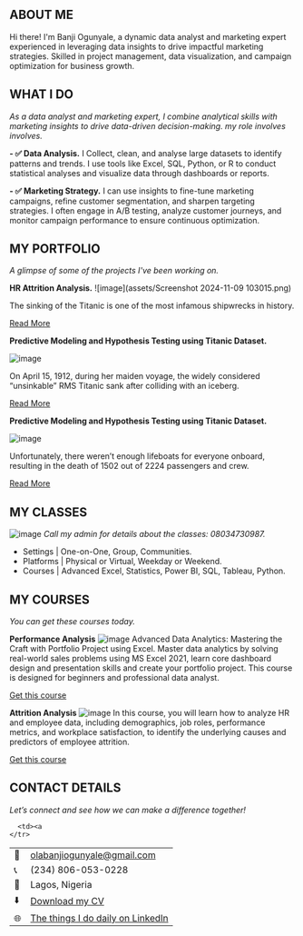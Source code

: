 <!--Section 1: Introduce your self-->
## ABOUT ME

Hi there! I'm Banji Ogunyale, a dynamic data analyst and marketing expert experienced in leveraging data insights to drive impactful marketing strategies. Skilled in project management, data visualization, and campaign optimization for business growth.


<!--Mention your top/relevant skills here - core and soft skills-->
## WHAT I DO

*As a data analyst and marketing expert, I combine analytical skills with marketing insights to drive data-driven decision-making. my role involves involves.*

**- ✅ Data Analysis.**
I Collect, clean, and analyse large datasets to identify patterns and trends. I use tools like Excel, SQL, Python, or R to conduct statistical analyses and visualize data through dashboards or reports. 

**- ✅ Marketing Strategy.**
I can use insights to fine-tune marketing campaigns, refine customer segmentation, and sharpen targeting strategies. I often engage in A/B testing, analyze customer journeys, and monitor campaign performance to ensure continuous optimization. 


<!--Section 2: List 3-4 key projects-->
## MY PORTFOLIO 

*A glimpse of some of the projects I've been working on.*

**HR Attrition Analysis.**
![image](assets/Screenshot 2024-11-09 103015.png)

The sinking of the Titanic is one of the most infamous shipwrecks in history.


[Read More](https://www.linkedin.com/posts/olabanjiogunyale_its-been-an-incredible-journey-so-far-as-activity-7263477644652867584--k_b?utm_source=share&utm_medium=member_desktop)

**Predictive Modeling and Hypothesis Testing using Titanic Dataset.**

![image](assets/agro.jpg)

On April 15, 1912, during her maiden voyage, the widely considered “unsinkable” RMS Titanic sank after colliding with an iceberg. 

[Read More](https://www.linkedin.com/pulse/predictive-modeling-hypothesis-testing-using-titanic-dataset-anietie/)

**Predictive Modeling and Hypothesis Testing using Titanic Dataset.**

![image](assets/car.jpg)

Unfortunately, there weren’t enough lifeboats for everyone onboard, resulting in the death of 1502 out of 2224 passengers and crew. 

[Read More](https://www.linkedin.com/pulse/predictive-modeling-hypothesis-testing-using-titanic-dataset-anietie/)


## MY CLASSES
![image](assets/class.jpg)
*Call my admin for details about the classes: 08034730987.*

- Settings | One-on-One, Group, Communities.								       		
- Platforms	| Physical or Virtual, Weekday or Weekend. 			        		
- Courses | Advanced Excel, Statistics, Power BI, SQL, Tableau, Python.


<!--Section 3: This section is optional. You can replace this section with a list of your core skills-->
## MY COURSES
*You can get these courses today.*

**Performance Analysis**
![image](assets/418159415_10224996118350400_1790389732999386325_n.jpg)
Advanced Data Analytics: Mastering the Craft with Portfolio Project using Excel. Master data analytics by solving real-world sales problems using MS Excel 2021, learn core dashboard design and presentation skills and create your portfolio project. This course is designed for beginners and professional data analyst.

[Get this course](https://selar.co/salesdata)

**Attrition Analysis**
![image](assets/417528845_10224984773746792_6587086704764480413_n.jpg)
In this course, you will learn how to analyze HR and employee data, including demographics, job roles, performance metrics, and workplace satisfaction, to identify the underlying causes and predictors of employee attrition.

[Get this course](https://selar.co/q688i7)


## CONTACT DETAILS

*Let’s connect and see how we can make a difference together!*
<table>
  <tbody>
    <tr>
      <td>📧</td>
      <td><a href="mailto:olabanjiogunyale@gmail.com">olabanjiogunyale@gmail.com</a></td>
    </tr>
    <tr>
      <td>📞</td>
      <td>(234) 806-053-0228</td>
    </tr>
    <tr>
      <td>📍</td>
      <td>Lagos, Nigeria</td>
    </tr>
    <tr>
      <td>⬇️</td>
      <td><a href="https://olabanji-og.github.io/Portfolio/portfolio1/assets/My CV.pdf">Download my CV</a>
    </tr>
    <tr>
      <td>🌐</td>
      <td><a href="https://linkedin.com/in/olabanjiogunyale">The things I do daily on LinkedIn</a></td>
    </tr>
    <tr>
      
      <td><a 
    </tr>
  </tbody>
</table>

